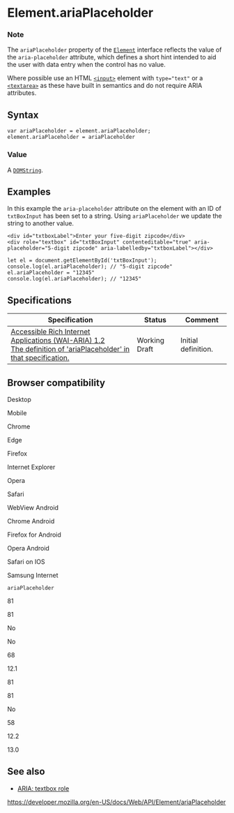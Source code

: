 Element.ariaPlaceholder
=======================

### Note

The `ariaPlaceholder` property of the [`Element`](../element) interface reflects the value of the `aria-placeholder` attribute, which defines a short hint intended to aid the user with data entry when the control has no value.

Where possible use an HTML [`<input>`](https://developer.mozilla.org/en-US/docs/Web/HTML/Element/input) element with `type="text"` or a [`<textarea>`](https://developer.mozilla.org/en-US/docs/Web/HTML/Element/textarea) as these have built in semantics and do not require ARIA attributes.

Syntax
------

    var ariaPlaceholder = element.ariaPlaceholder;
    element.ariaPlaceholder = ariaPlaceholder

### Value

A [`DOMString`](../domstring).

Examples
--------

In this example the `aria-placeholder` attribute on the element with an ID of `txtBoxInput` has been set to a string. Using `ariaPlaceholder` we update the string to another value.

    <div id="txtboxLabel">Enter your five-digit zipcode</div>
    <div role="textbox" id="txtBoxInput" contenteditable="true" aria-placeholder="5-digit zipcode" aria-labelledby="txtboxLabel"></div>

    let el = document.getElementById('txtBoxInput');
    console.log(el.ariaPlaceholder); // "5-digit zipcode"
    el.ariaPlaceholder = "12345"
    console.log(el.ariaPlaceholder); // "12345"

Specifications
--------------

<table><thead><tr class="header"><th>Specification</th><th>Status</th><th>Comment</th></tr></thead><tbody><tr class="odd"><td><a href="https://www.w3.org/TR/wai-aria-1.2/#dom-ariamixin-ariaplaceholder">Accessible Rich Internet Applications (WAI-ARIA) 1.2<br />
<span class="small">The definition of 'ariaPlaceholder' in that specification.</span></a></td><td><span class="spec-wd">Working Draft</span></td><td>Initial definition.</td></tr></tbody></table>

Browser compatibility
---------------------

Desktop

Mobile

Chrome

Edge

Firefox

Internet Explorer

Opera

Safari

WebView Android

Chrome Android

Firefox for Android

Opera Android

Safari on IOS

Samsung Internet

`ariaPlaceholder`

81

81

No

No

68

12.1

81

81

No

58

12.2

13.0

See also
--------

-   [ARIA: textbox role](https://developer.mozilla.org/en-US/docs/Web/Accessibility/ARIA/Roles/textbox_role)

<a href="https://developer.mozilla.org/en-US/docs/Web/API/Element/ariaPlaceholder" class="_attribution-link">https://developer.mozilla.org/en-US/docs/Web/API/Element/ariaPlaceholder</a>
